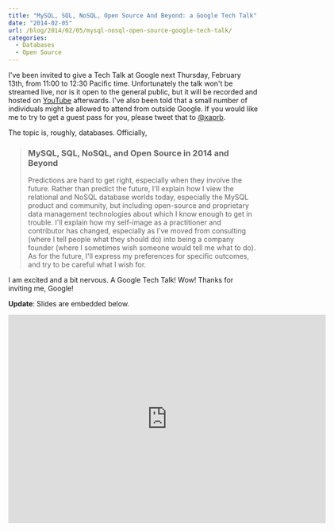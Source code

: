 ```yaml
---
title: "MySQL, SQL, NoSQL, Open Source And Beyond: a Google Tech Talk"
date: "2014-02-05"
url: /blog/2014/02/05/mysql-nosql-open-source-google-tech-talk/
categories:
  - Databases
  - Open Source
---
```

I've been invited to give a Tech Talk at Google next Thursday, February 13th,
from 11:00 to 12:30 Pacific time. Unfortunately the talk won't be streamed live,
nor is it open to the general public, but it will be recorded and hosted on
[YouTube](http://www.youtube.com/user/GoogleTechTalks) afterwards. I've also been told that a small number of individuals might
be allowed to attend from outside Google. If you would like me to try to get a
guest pass for you, please tweet that to [@xaprb](https://twitter.com/xaprb).

The topic is, roughly, databases. Officially,

> ### MySQL, SQL, NoSQL, and Open Source in 2014 and Beyond
>
> Predictions are hard to get right, especially when they involve the future.
> Rather than predict the future, I'll explain how I view the relational and
> NoSQL database worlds today, especially the MySQL product and community, but
> including open-source and proprietary data management technologies about which
> I know enough to get in trouble. I'll explain how my self-image as a
> practitioner and contributor has changed, especially as I've moved from
> consulting (where I tell people what they should do) into being a company
> founder (where I sometimes wish someone would tell me what to do). As for the
> future, I'll express my preferences for specific outcomes, and try to be
> careful what I wish for.

I am excited and a bit nervous. A Google Tech Talk! Wow! Thanks for inviting me,
Google!

**Update**: Slides are embedded below.

<iframe src="https://app.box.com/embed_widget/ko7s90gvgiix/s/0d578lmrl6xm487z4ska?view=list&sort=name&direction=ASC&theme=blue" width="640" height="420" frameborder="0" allowfullscreen webkitallowfullscreen mozallowfullscreen oallowfullscreen msallowfullscreen></iframe>


